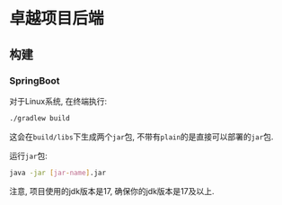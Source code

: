 # 卓越项目后端

## 构建

### SpringBoot

对于Linux系统, 在终端执行:

```sh
./gradlew build
```
这会在`build/libs`下生成两个`jar`包, 不带有`plain`的是直接可以部署的`jar`包.

运行`jar`包:

```sh
java -jar [jar-name].jar
```
注意, 项目使用的jdk版本是17, 确保你的jdk版本是17及以上.

